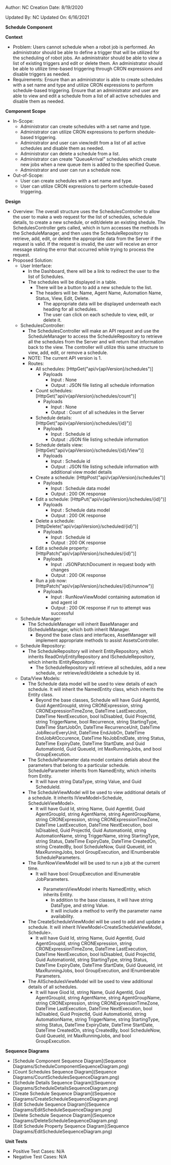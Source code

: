 Author: NC
Creation Date: 8/19/2020

Updated By: NC
Updated On: 6/16/2021

**Schedule Component**

**Context**

- Problem: Users cannot schedule when a robot job is performed.  An administrator should be able to define a trigger that will be utilized for the scheduling of robot jobs.  An administrator should be able to view a list of existing triggers and edit or delete them.  An administrator should be able to utilize time-based triggering through CRON expressions and disable triggers as needed.
- Requirements: Ensure than an administrator is able to create schedules with a set name and type and utilize CRON expressions to perform schedule-based triggering.  Ensure that an administrator and user are able to view and edit a schedule from a list of all active schedules and disable them as needed.

**Component Scope**

- In-Scope:
  - Administrator can create schedules with a set name and type.
  - Administrator can utilize CRON expressions to perform shedule-based triggering.
  - Administrator and user can view/edit from a list of all active schedules and disable them as needed.
  - Administrator can delete a schedule from a list.
  - Administrator can create "QueueArrival" schedules which create new jobs when a new queue item is added to the specified Queue.
  - Administrator and user can run a schedule now.
- Out-of-Scope:
  - User can create schedules with a set name and type.
  - User can utilize CRON expressions to perform schedule-based triggering.

**Design**

- Overview:  The overall structure uses the SchedulesController to allow the user to make a web request for the list of schedules, schedule details, to create a new schedule, or edit/delete an existing shedule.  The SchedulesController gets called, which in turn accesses the methods in the ScheduleManager, and then uses the ScheduleRepository to retrieve, add, edit, or delete the appropriate data from the Server if the request is valid.  If the request is invalid, the user will receive an error message stating the error that occurred while trying to process the request.
- Proposed Solution:
  - User Interface:
    - In the Dashboard, there will be a link to redirect the user to the list of Schedules.
    - The schedules will be displayed in a table.
      - There will be a button to add a new schedule to the list.
      - The headers will be: Name, Agent Name, Automation Name, Status, View, Edit, Delete.
        - The appropriate data will be displayed underneath each heading for all schedules.
        - The user can click on each schedule to view, edit, or delete it.
  - SchedulesController:
    - The SchedulesController will make an API request and use the ScheduleManager to access the ScheduleRepository to retrieve all the schedules from the Server and will return that information back to the view.  The controller will utilize this same structure to view, add, edit, or remove a schedule.
    - NOTE: The current API version is 1.
    - Routes:
      - All schedules: [HttpGet("api/v{apiVersion}/schedules")]
        - Payloads
          - Input : None
          - Output : JSON file listing all schedule information
      - Count schedules: [HttpGet("api/v{apiVersion}/schedules/count")]
        - Payloads
          - Input : None
          - Output : Count of all schedules in the Server
      - Schedule details: [HttpGet("api/v{apiVersion}/schedules/{id}")]
        - Payloads
          - Input : Schedule id
          - Output : JSON file listing schedule information
      - Schedule details view: [HttpGet("api/v{apiVersion}/schedules/{id}/View")]
        - Payloads
          - Input : Schedule id
          - Output : JSON file listing schedule information with additional view model details
      - Create a schedule: [HttpPost("api/v{apiVersion}/schedules")]
        - Payloads
          - Input : Schedule data model
          - Output : 200 OK response
      - Edit a schedule: [HttpPut("api/v{apiVersion}/schedules/{id}")]
        - Payloads
          - Input : Schedule data model
          - Output : 200 OK response
      - Delete a schedule: [HttpDelete("api/v{apiVersion}/scheduled/{id}")]
        - Payloads
          - Input : Schedule id
          - Output : 200 OK response
      - Edit a schedule property: [HttpPatch("api/v{apiVersion}/schedules/{id}")]
        - Payloads
          - Input : JSONPatchDocument in request body with changes
          - Output : 200 OK response
      - Run a job now: [HttpPatch("api/v{apiVersion}/schedules/{id}/runnow")]
        - Payloads
          - Input : RunNowViewModel containing automation id and agent id
          - Output : 200 OK response if run to attempt was successful
  - Schedule Manager:
    - The ScheduleManager will inherit BaseManager and IScheduleManager, which both inherit IManager.
      - Beyond the base class and interfaces, AssetManager will implement appropriate methods to assist AssetsController.
  - Schedule Repository:
    - The ScheduleRepository will inherit EntityRepository, which inherits ReadOnlyEntityRepository and IScheduleRepository, which inherits IEntityRepository.
      - The ScheduleRepository will retrieve all schedules, add a new schedule, or retrieve/edit/delete a schedule by id.
  - Data/View Models:
    - The Schedule data model will be used to view details of each schedule.  It will inherit the NamedEntity class, which inherits the Entity class.
      - Beyond the base classes, Schedule will have Guid AgentId, Guid AgentGroupId, string CRONExpression, string CRONExpressionTimeZone, DateTime LastExecution, DateTime NextExecution, bool IsDisabled, Guid ProjectId, string TriggerName, bool Recurrence, string StartingType, DateTime StartJobOn, DateTime RecurrenceUnit, DateTime JobRecurEveryUnit,  DateTime EndJobOn, DateTime EndJobAtOccurence, DateTime NoJobEndDate, string Status, DateTime ExpiryDate, DateTime StartDate, and Guid AutomationId, Guid QueueId, int MaxRunningJobs, and bool GroupExecution.
    - The ScheduleParameter data model contains detials about the parameters that belong to a particular schedule. ScheduleParameter inherits from NamedEnity, which inherits from Entity.
      - It will have string DataType, string Value, and Guid ScheduleId.
    - The ScheduleViewModel will be used to view additional details of a schedule.  It inherits IViewModel<Schedule, ScheduleViewModel>.
      - It will have Guid Id, string Name, Guid AgentId, Guid AgentGroupId, string AgentName, string AgentGroupName, string CRONExpression, string CRONExpressionTimeZone, DateTime LastExecution, DateTime NextExecution, bool IsDisabled, Guid ProjectId, Guid AutomationId, string AutomationName, string TriggerName, string StartingType, string Status, DateTime ExpiryDate, DateTime CreatedOn, string CreatedBy, bool ScheduleNow, Guid QueueId, int MaxRunningJobs, bool GroupExecution, and IEnumberable<ScheduleParameter> ScheduleParameters.
    - The RunNowViewModel will be used to run a job at the current time.
      - It will have bool GroupExecution and IEnumerable<ParametersViewModel> JobParameters.
        - ParametersViewModel inherits NamedEntity, which inherits Entity.
          - In addition to the base classes, it will have string DataType, and string Value.
          - It will include a method to verify the parameter name availability.
    - The CreateScheduleViewModel will be used to add and update a schedule.  It will inherit IViewModel<CreateScheduleViewModel, Schedule>.
      - It will have Guid Id, string Name, Guid AgentId, Guid AgentGroupId, string CRONExpression, string CRONExpressionTimeZone, DateTime LastExecution, DateTime NextExecution, bool IsDisabled, Guid ProjectId, Guid AutomationId, string StartingType, string Status, DateTime ExpiryDate, DateTime StartDate, Guid QueueId, int MaxRunningJobs, bool GroupExecution, and IEnumberable<ParameterViewMode> Parameters.
    - The AllSchedulesViewModel will be used to view additional details of all schedules.
      - It will have Giod Id, string Name, Guid AgentId, Guid AgentGroupId, string AgentName, string AgentGroupName, string CRONExpression, string CRONExpressionTimeZone, DateTime LastExecution, DateTime NextExecution, bool IsDisabled, Guid ProjectId, Guid AutomationId, string AutomationName, string TriggerName, string StartingType, string Status, DateTime ExpiryDate, DateTime StartDate, DateTime CreatedOn, string CreatedBy, bool ScheduleNow, Guid QueueId, int MaxRunningJobs, and bool GroupExecution.

**Sequence Diagrams**

- [Schedule Component Sequence Diagram](Sequence Diagrams/ScheduleComponentSequenceDiagram.png)
- [Count Schedules Sequence Diagram](Sequence Diagrams/CountSchedulesSequenceDiagram.png)
- [Schedule Details Sequence Diagram](Sequence Diagrams/ScheduleDetailsSequenceDiagram.png)
- [Create Schedule Sequence Diagram](Sequence Diagrams/CreateScheduleSequenceDiagram.png)
- [Edit Schedule Sequence Diagram](Sequence Diagrams/EditScheduleSequenceDiagram.png)
- [Delete Schedule Sequence Diagram](Sequence Diagrams/DeleteScheduleSequenceDiagram.png)
- [Edit Schedule Property Sequence Diagram](Sequence Diagrams/EditScheduleSequenceDiagram.png)

**Unit Tests**

- Positive Test Cases: N/A
- Negative Test Cases: N/A